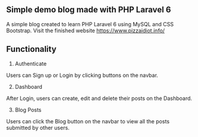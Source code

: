 ## Simple demo blog made with PHP Laravel 6

A simple blog created to learn PHP Laravel 6 using MySQL and CSS Bootstrap. 
Visit the finished website https://www.pizzaidiot.info/

## Functionality

1. Authenticate

Users can Sign up or Login by clicking buttons on the navbar.

2. Dashboard

After Login, users can create, edit and delete their posts on the Dashboard.

3. Blog Posts

Users can click the Blog button on the navbar to view all the posts submitted by other users.